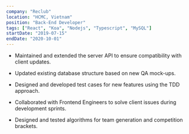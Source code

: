 ```yaml
---
company: "Reclub"
location: "HCMC, Vietnam"
position: "Back-End Developer"
tags: ["React", "Koa", "Nodejs", "Typescript", "MySQL"]
startDate: "2019-07-15"
endDate: "2020-10-01"
---
```


- Maintained and extended the server API to ensure compatibility with client updates.</p>

* Updated existing database structure based on new QA mock-ups.</p>

* Designed and developed test cases for new features using the TDD approach.</p>

* Collaborated with Frontend Engineers to solve client issues during development sprints.</p>

* Designed and tested algorithms for team generation and competition brackets.</p>
</p>
